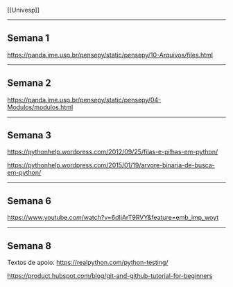 [[Univesp]]

---
## Semana 1

https://panda.ime.usp.br/pensepy/static/pensepy/10-Arquivos/files.html

---

## Semana 2

https://panda.ime.usp.br/pensepy/static/pensepy/04-Modulos/modulos.html

---
## Semana 3
https://pythonhelp.wordpress.com/2012/09/25/filas-e-pilhas-em-python/

https://pythonhelp.wordpress.com/2015/01/19/arvore-binaria-de-busca-em-python/

---
## Semana 6

https://www.youtube.com/watch?v=6dIjArT9RVY&feature=emb_imp_woyt

---

## Semana 8
Textos de apoio:
https://realpython.com/python-testing/

https://product.hubspot.com/blog/git-and-github-tutorial-for-beginners


